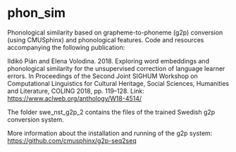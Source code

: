 # phon_sim
Phonological similarity based on grapheme-to-phoneme (g2p) conversion (using CMUSphinx) and phonological features.
Code and resources accompanying the following publication:

Ildikó Pián and Elena Volodina. 2018. Exploring word embeddings and phonological similarity for the unsupervised correction of language learner errors. In Proceedings of the Second Joint SIGHUM Workshop on Computational Linguistics for Cultural Heritage, Social Sciences, Humanities and Literature, COLING 2018, pp. 119–128. Link: https://www.aclweb.org/anthology/W18-4514/

The folder swe_nst_g2p_2 contains the files of the trained Swedish g2p conversion system.

More information about the installation and running of the g2p system:
https://github.com/cmusphinx/g2p-seq2seq 
